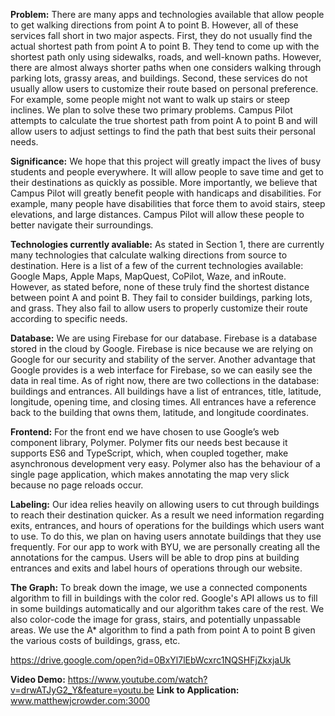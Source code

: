 <b>Problem:</b> There are many apps and technologies available that allow people to get walking directions from point A to point B. However, all of these services fall short in two major aspects. First, they do not usually find the actual shortest path from point A to point B. They tend to come up with the shortest path only using sidewalks, roads, and well-known paths. However, there are almost always shorter paths when one considers walking through parking lots, grassy areas, and buildings. Second, these services do not usually allow users to customize their route based on personal preference. For example, some people might not want to walk up stairs or steep inclines. We plan to solve these two primary problems. Campus Pilot attempts to calculate the true shortest path from point A to point B and will allow users to adjust settings to find the path that best suits their personal needs. 

<b>Significance:</b> We hope that this project will greatly impact the lives of busy students and people everywhere. It will allow people to save time and get to their destinations as quickly as possible. More importantly, we believe that Campus Pilot will greatly benefit people with handicaps and disabilities. For example, many people have disabilities that force them to avoid stairs, steep elevations, and large distances. Campus Pilot will allow these people to better navigate their surroundings.

<b>Technologies currently avaliable:</b> As stated in Section 1, there are currently many technologies that calculate walking directions from source to destination. Here is a list of a few of the current technologies available: Google Maps, 	Apple Maps, MapQuest, CoPilot, Waze, and inRoute. However, as stated before, none of these truly find the shortest distance between point A and point B. They fail to consider buildings, parking lots, and grass. They also fail to allow users to properly customize their route according to specific needs.

<b>Database:</b> We are using Firebase for our database. Firebase is a database stored in the cloud by Google.  Firebase is nice because we are relying on Google for our security and stability of the server.  Another advantage that Google provides is a web interface for Firebase, so we can easily see the data in real time.  As of right now, there are two collections in the database: buildings and entrances.  All buildings have a list of entrances, title, latitude, longitude, opening time, and closing times.  All entrances have a reference back to the building that owns them, latitude, and longitude coordinates.  

<b>Frontend:</b> For the front end we have chosen to use Google’s web component library, Polymer. Polymer fits our needs best because it supports ES6 and TypeScript, which, when coupled together, make asynchronous development very easy.  Polymer also has the behaviour of a single page application, which makes annotating the map very slick because no page reloads occur.

<b>Labeling:</b> Our idea relies heavily on allowing users to cut through buildings to reach their destination quicker. As a result we need information regarding exits, entrances, and hours of operations for the buildings which users want to use. To do this, we plan on having users annotate buildings that they use frequently. For our app to work with BYU, we are personally creating all the annotations for the campus. Users will be able to drop pins at building entrances and exits and label hours of operations through our website. 

<b>The Graph:</b> To break down the image, we use a connected components algorithm to fill in buildings with the color red. Google's API allows us to fill in some buildings automatically and our algorithm takes care of the rest. We also color-code the image for grass, stairs, and potentially unpassable areas. We use the A\* algorithm to find a path from point A to point B given the various costs of buildings, grass, etc. 

https://drive.google.com/open?id=0BxYl7lEbWcxrc1NQSHFjZkxjaUk

<b>Video Demo:</b> https://www.youtube.com/watch?v=drwATJyG2_Y&feature=youtu.be
<b>Link to Application: </b> www.matthewjcrowder.com:3000
